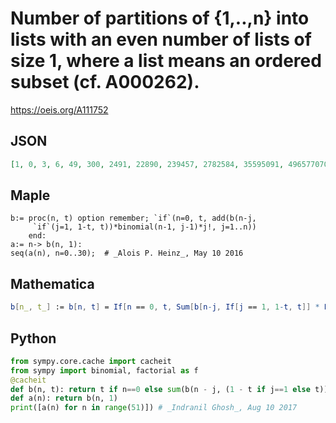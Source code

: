 # Number of partitions of \{1,\.\.,n\} into lists with an even number of lists of size 1, where a list means an ordered subset \(cf\. A000262\)\.
https://oeis.org/A111752
## JSON
```JSON
[1, 0, 3, 6, 49, 300, 2491, 22890, 239457, 2782584, 35595091, 496577070, 7499663953, 121855323876, 2118793593099, 39245026343250, 771255810671041, 16025261292247920, 350956070419872547, 8078570913162379734, 194969375055353840241, 4922311437793379501340]
```
## Maple
```Maple
b:= proc(n, t) option remember; `if`(n=0, t, add(b(n-j,
     `if`(j=1, 1-t, t))*binomial(n-1, j-1)*j!, j=1..n))
    end:
a:= n-> b(n, 1):
seq(a(n), n=0..30);  # _Alois P. Heinz_, May 10 2016
```
## Mathematica
```Mathematica
b[n_, t_] := b[n, t] = If[n == 0, t, Sum[b[n-j, If[j == 1, 1-t, t]] * Binomial[n-1, j-1]*j!, {j, 1, n}]]; a[n_] := b[n, 1]; Table[a[n], {n, 0, 30}] (* _Jean-François Alcover_, Jan 21 2017, after _Alois P. Heinz_ *)
```
## Python
```Python
from sympy.core.cache import cacheit
from sympy import binomial, factorial as f
@cacheit
def b(n, t): return t if n==0 else sum(b(n - j, (1 - t if j==1 else t))*binomial(n - 1, j - 1)*f(j) for j in range(1, n + 1))
def a(n): return b(n, 1)
print([a(n) for n in range(51)]) # _Indranil Ghosh_, Aug 10 2017
```
